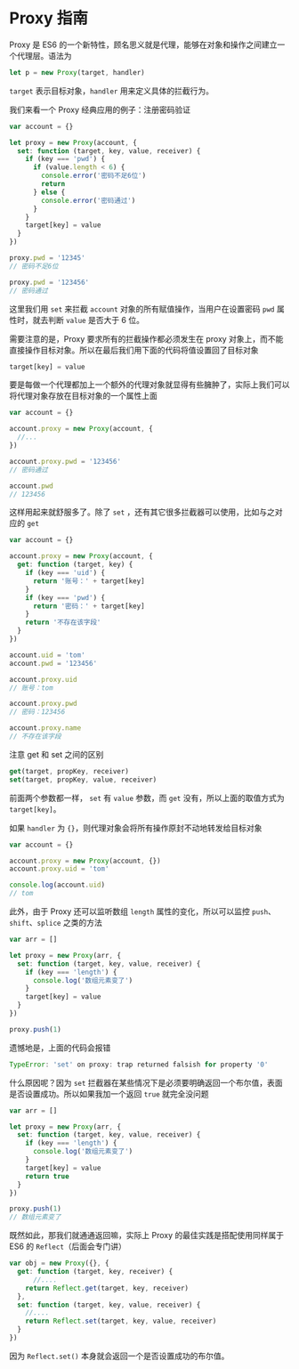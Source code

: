 # Proxy 指南

Proxy 是 ES6 的一个新特性，顾名思义就是代理，能够在对象和操作之间建立一个代理层。语法为

```js
let p = new Proxy(target, handler)
```

`target` 表示目标对象，`handler` 用来定义具体的拦截行为。

我们来看一个 Proxy 经典应用的例子：注册密码验证

```js
var account = {}

let proxy = new Proxy(account, {
  set: function (target, key, value, receiver) {
    if (key === 'pwd') {
      if (value.length < 6) {
        console.error('密码不足6位')
        return
      } else {
        console.error('密码通过')
      }
    }
    target[key] = value
  }
})

proxy.pwd = '12345'
// 密码不足6位

proxy.pwd = '123456'
// 密码通过
```

这里我们用 `set` 来拦截 `account` 对象的所有赋值操作，当用户在设置密码 `pwd` 属性时，就去判断 `value` 是否大于 6 位。

需要注意的是，Proxy 要求所有的拦截操作都必须发生在 proxy 对象上，而不能直接操作目标对象。所以在最后我们用下面的代码将值设置回了目标对象

```js
target[key] = value
```

要是每做一个代理都加上一个额外的代理对象就显得有些臃肿了，实际上我们可以将代理对象存放在目标对象的一个属性上面

```js
var account = {}

account.proxy = new Proxy(account, {
  //...
})

account.proxy.pwd = '123456'
// 密码通过

account.pwd
// 123456
```

这样用起来就舒服多了。除了 `set` ，还有其它很多拦截器可以使用，比如与之对应的 `get`

```js
var account = {}

account.proxy = new Proxy(account, {
  get: function (target, key) {
    if (key === 'uid') {
      return '账号：' + target[key]
    }
    if (key === 'pwd') {
      return '密码：' + target[key]
    }
    return '不存在该字段'
  }
})

account.uid = 'tom'
account.pwd = '123456'

account.proxy.uid
// 账号：tom

account.proxy.pwd
// 密码：123456

account.proxy.name
// 不存在该字段
```

注意 get 和 set 之间的区别

```js
get(target, propKey, receiver)
set(target, propKey, value, receiver)
```

前面两个参数都一样， `set` 有 `value` 参数，而 `get` 没有，所以上面的取值方式为 `target[key]`。

如果 `handler` 为 `{}`，则代理对象会将所有操作原封不动地转发给目标对象

```js
var account = {}

account.proxy = new Proxy(account, {})
account.proxy.uid = 'tom'

console.log(account.uid)
// tom
```

此外，由于 Proxy 还可以监听数组 `length` 属性的变化，所以可以监控 `push`、`shift`、`splice` 之类的方法

```js
var arr = []

let proxy = new Proxy(arr, {
  set: function (target, key, value, receiver) {
    if (key === 'length') {
      console.log('数组元素变了')
    }
    target[key] = value
  }
})

proxy.push(1)
```

遗憾地是，上面的代码会报错

```js
TypeError: 'set' on proxy: trap returned falsish for property '0'
```

什么原因呢？因为 `set` 拦截器在某些情况下是必须要明确返回一个布尔值，表面是否设置成功。所以如果我加一个返回 `true` 就完全没问题

```js
var arr = []

let proxy = new Proxy(arr, {
  set: function (target, key, value, receiver) {
    if (key === 'length') {
      console.log('数组元素变了')
    }
    target[key] = value
    return true
  }
})

proxy.push(1)
// 数组元素变了
```

既然如此，那我们就通通返回嘛，实际上 Proxy 的最佳实践是搭配使用同样属于 ES6 的 `Reflect`（后面会专门讲）

```js
var obj = new Proxy({}, {
  get: function (target, key, receiver) {
      //....
    return Reflect.get(target, key, receiver)
  },
  set: function (target, key, value, receiver) {
    //....
    return Reflect.set(target, key, value, receiver)
  }
})
```

因为 `Reflect.set()` 本身就会返回一个是否设置成功的布尔值。